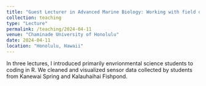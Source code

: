 ```yaml
---
title: "Guest Lecturer in Advanced Marine Biology: Working with field data in R"
collection: teaching
type: "Lecture"
permalink: /teaching/2024-04-11
venue: "Chaminade University of Honolulu"
date: 2024-04-11
location: "Honolulu, Hawaii"
---
```


In three lectures, I introduced primarily envrionmental science students to coding in R. We cleaned and visualized sensor data collected by students from Kanewai Spring and Kalauhaihai Fishpond.
